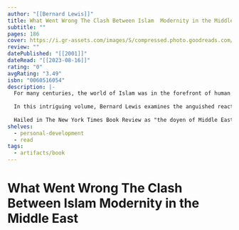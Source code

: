```yaml
---
author: "[[Bernard Lewis]]"
title: What Went Wrong The Clash Between Islam  Modernity in the Middle East
subtitle: ""
pages: 186
cover: https://i.gr-assets.com/images/S/compressed.photo.goodreads.com/books/1407707585l/27577.jpg
review: ""
datePublished: "[[2001]]"
dateRead: "[[2023-08-16]]"
rating: "0"
avgRating: "3.49"
isbn: "0060516054"
description: |-
  For many centuries, the world of Islam was in the forefront of human achievement--the foremost military and economic power in the world, the leader in the arts and sciences of civilization. Christian Europe, a remote land beyond its northwestern frontier, was seen as an outer darkness of barbarism and unbelief from which there was nothing to learn or to fear. And then everything changed, as the previously despised West won victory after victory, first in the battlefield and the marketplace, then in almost every aspect of public and even private life.  
    
  In this intriguing volume, Bernard Lewis examines the anguished reaction of the Islamic world as it tried to understand why things had changed--how they had been overtaken, overshadowed, and to an increasing extent dominated by the West. Lewis provides a fascinating portrait of a culture in turmoil. He shows how the Middle East turned its attention to understanding European weaponry and military tactics, commerce and industry, government and diplomacy, education and culture. Lewis highlights the striking differences between the Western and Middle Eastern cultures from the 18th to the 20th centuries through thought-provoking comparisons of such things as Christianity and Islam, music and the arts, the position of women, secularism and the civil society, the clock and the calendar.  
    
  Hailed in The New York Times Book Review as "the doyen of Middle Eastern studies," Bernard Lewis is one of the West's foremost authorities on Islamic history and culture. In this striking volume, he offers an incisive look at the historical relationship between the Middle East and Europe.
shelves:
  - personal-development
  - read
tags:
  - artifacts/book
---
```

#  What Went Wrong The Clash Between Islam  Modernity in the Middle East
